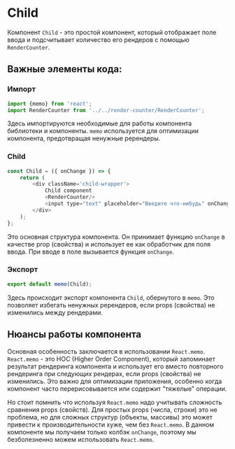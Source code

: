 # Child

Компонент `Child` - это простой компонент, который отображает поле ввода и подсчитывает количество его рендеров с помощью `RenderCounter`.

## Важные элементы кода:

### Импорт
```javascript
import {memo} from 'react';
import RenderCounter from '../../render-counter/RenderCounter';
```
Здесь импортируются необходимые для работы компонента библиотеки и компоненты. `memo` используется для оптимизации компонента, предотвращая ненужные ререндеры.

### Child
```javascript
const Child = ({ onChange }) => {
    return (
        <div className='child-wrapper'>
            Child component
            <RenderCounter/>
            <input type="text" placeholder="Введите что-нибудь" onChange={onChange} />
        </div>
    );
};
```
Это основная структура компонента. Он принимает функцию `onChange` в качестве prop (свойства) и использует ее как обработчик для поля ввода. При вводе в поле вызывается функция `onChange`.

### Экспорт
```javascript
export default memo(Child);
```
Здесь происходит экспорт компонента `Child`, обернутого в `memo`. Это позволяет избегать ненужных ререндеров, если props (свойства) не изменились между рендерами.

## Нюансы работы компонента

Основная особенность заключается в использовании `React.memo`. `React.memo` - это HOC (Higher Order Component), который запоминает результат рендеринга компонента и использует его вместо повторного рендеринга при следующих рендерах, если props (свойства) не изменились. Это важно для оптимизации приложения, особенно когда компонент часто перерисовывается или содержит "тяжелые" операции.

Но стоит помнить что используя `React.memo` надо учитывать сложность сравнения props (свойств). Для простых props (числа, строки) это не проблема, но для сложных структур (объекты, массивы) это может привести к производительности хуже, чем без `React.memo`. В данном компоненте мы получаем только колбэк `onChange`, поэтому мы безболезненно можем использовать `React.memo`.